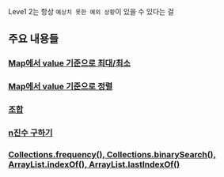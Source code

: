 Leve1 2는 항상 `예상치 못한 예외 상황`이 있을 수 있다는 걸 

## 주요 내용들 

### [Map에서 value 기준으로 최대/최소](/CodingTest/11여러가지문제/카카오기출/level2/캐시.md)

### [Map에서 value 기준으로 정렬](/CodingTest/11여러가지문제/카카오기출/level2/튜플.md)

### [조합](/CodingTest/11여러가지문제/카카오기출/level2/메뉴리뉴얼.md)

### [n진수 구하기](/CodingTest/11여러가지문제/카카오기출/level2/n진수게임.md)

### [Collections.frequency(), Collections.binarySearch(), ArrayList.indexOf(), ArrayList.lastIndexOf()](/CodingTest/11여러가지문제/카카오기출/level2/순위검색.md)
